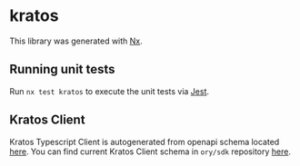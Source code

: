 # kratos

This library was generated with [Nx](https://nx.dev).

## Running unit tests

Run `nx test kratos` to execute the unit tests via [Jest](https://jestjs.io).

## Kratos Client

Kratos Typescript Client is autogenerated from openapi schema located [here](sdk/openapi-schema/schema.json). You can
find current Kratos Client schema in `ory/sdk` repository [here](https://github.com/ory/sdk/tree/master/spec/client).
